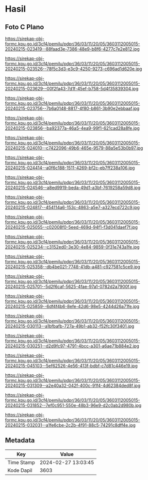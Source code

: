 # Hasil

## Foto C Plano

https://sirekap-obj-formc.kpu.go.id/3cf4/pemilu/pdpr/36/03/11/20/05/3603112005015-20240215-023419--88faad3e-7386-48e9-b8f6-4277c7e2e812.jpg

https://sirekap-obj-formc.kpu.go.id/3cf4/pemilu/pdpr/36/03/11/20/05/3603112005015-20240215-023526--78f5c3d3-e3c9-4250-9273-c696ad1d620e.jpg

https://sirekap-obj-formc.kpu.go.id/3cf4/pemilu/pdpr/36/03/11/20/05/3603112005015-20240215-023629--00f2fa43-7d1f-45ef-b758-5d4f35839304.jpg

https://sirekap-obj-formc.kpu.go.id/3cf4/pemilu/pdpr/36/03/11/20/05/3603112005015-20240215-023756--7b6a0148-8817-4f80-b861-3b90e2ebbaaf.jpg

https://sirekap-obj-formc.kpu.go.id/3cf4/pemilu/pdpr/36/03/11/20/05/3603112005015-20240215-023856--ba92377a-46a5-4ea9-99f1-621cad28a8fe.jpg

https://sirekap-obj-formc.kpu.go.id/3cf4/pemilu/pdpr/36/03/11/20/05/3603112005015-20240215-024010--c7422096-49b6-465e-9579-88a5e53b0b97.jpg

https://sirekap-obj-formc.kpu.go.id/3cf4/pemilu/pdpr/36/03/11/20/05/3603112005015-20240215-024414--a0f6c188-1511-4269-bf2c-eb7ff238a106.jpg

https://sirekap-obj-formc.kpu.go.id/3cf4/pemilu/pdpr/36/03/11/20/05/3603112005015-20240215-024546--a8ed9919-beda-49d1-a3bf-7619258a59d8.jpg

https://sirekap-obj-formc.kpu.go.id/3cf4/pemilu/pdpr/36/03/11/20/05/3603112005015-20240215-024817--454114a6-153c-4863-a5e7-a327ecd722c9.jpg

https://sirekap-obj-formc.kpu.go.id/3cf4/pemilu/pdpr/36/03/11/20/05/3603112005015-20240215-025055--c02008f0-5eed-469d-94f1-f3d041daef7f.jpg

https://sirekap-obj-formc.kpu.go.id/3cf4/pemilu/pdpr/36/03/11/20/05/3603112005015-20240215-025234--c3152ed0-3e30-4e84-9859-0f31e743a1fe.jpg

https://sirekap-obj-formc.kpu.go.id/3cf4/pemilu/pdpr/36/03/11/20/05/3603112005015-20240215-025358--db4be021-7748-41db-a481-c927581c5ce9.jpg

https://sirekap-obj-formc.kpu.go.id/3cf4/pemilu/pdpr/36/03/11/20/05/3603112005015-20240215-025701--5d2f6caf-5625-4fae-97a1-0782d2a7900f.jpg

https://sirekap-obj-formc.kpu.go.id/3cf4/pemilu/pdpr/36/03/11/20/05/3603112005015-20240215-025859--6df4f4b6-8efe-42d6-98e5-4244d26a71fe.jpg

https://sirekap-obj-formc.kpu.go.id/3cf4/pemilu/pdpr/36/03/11/20/05/3603112005015-20240215-030113--a1bfbafb-727a-49b1-ab32-f52fc30f3401.jpg

https://sirekap-obj-formc.kpu.go.id/3cf4/pemilu/pdpr/36/03/11/20/05/3603112005015-20240215-030251--d2d9fc97-4791-4bcc-a301-a6ae71b884e2.jpg

https://sirekap-obj-formc.kpu.go.id/3cf4/pemilu/pdpr/36/03/11/20/05/3603112005015-20240215-045103--5ef62526-4e56-413f-bdbf-c7d81c446e19.jpg

https://sirekap-obj-formc.kpu.go.id/3cf4/pemilu/pdpr/36/03/11/20/05/3603112005015-20240215-031309--a2e40a32-042f-400c-91f4-4d62384ded8f.jpg

https://sirekap-obj-formc.kpu.go.id/3cf4/pemilu/pdpr/36/03/11/20/05/3603112005015-20240215-031852--7ef0c951-550e-48b3-96e9-d2c0ab2d980b.jpg

https://sirekap-obj-formc.kpu.go.id/3cf4/pemilu/pdpr/36/03/11/20/05/3603112005015-20240215-032031--a1fe6cbe-2c2b-4f91-88c5-74291c8dff4e.jpg


## Metadata

| Key        | Value               |
| ---------- | ------------------- |
| Time Stamp | 2024-02-27 13:03:45 |
| Kode Dapil | 3603                |



